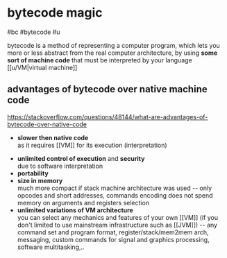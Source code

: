 # bytecode magic
#bc #bytecode #u

bytecode is a method of representing a computer program, which lets you more or less abstract from the real computer architecture, by using **some sort of machine code** that must be interpreted by your language [[u/VM|virtual machine]]

## advantages of bytecode over native machine code
https://stackoverflow.com/questions/48144/what-are-advantages-of-bytecode-over-native-code
- **slower then native code** <br> as it requires [[VM]] for its execution (interpretation)
+ **unlimited control of execution** and **security** <br> due to software interpretation
+ **portability**
+ **size in memory** <br> much more compact if stack machine architecture was used -- only opcodes and short addresses, commands encoding does not spend memory on arguments and registers selection
+ **unlimited variations of VM architecture** <br> you can select any mechanics and features of your own [[VM]] (if you don't limited to use mainstream infrastructure such as [[JVM]]) -- any command set and program format, register/stack/mem2mem arch, messaging, custom commands for signal and graphics processing, software multitasking,..
